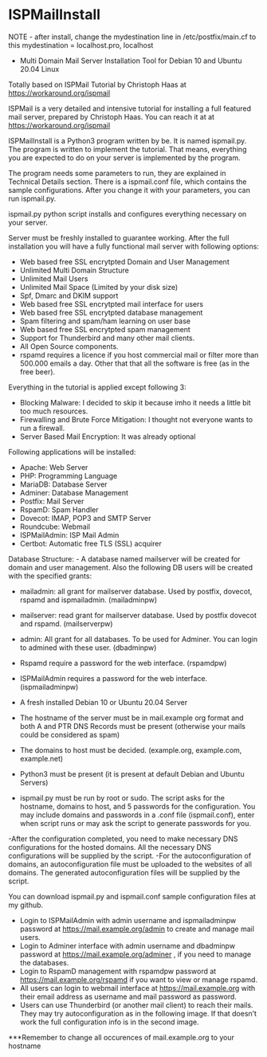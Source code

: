 # ISPMailInstall

NOTE - after install, change the mydestination line in /etc/postfix/main.cf to this
mydestination = localhost.pro, localhost             

- Multi Domain Mail Server Installation Tool for Debian 10 and Ubuntu 20.04 Linux

Totally based on ISPMail Tutorial by Christoph Haas at https://workaround.org/ispmail

ISPMail is a very detailed and intensive tutorial for installing a full featured mail server, prepared by Christoph Haas. You can reach it at at https://workaround.org/ispmail

ISPMailInstall is a Python3 program written by be. It is named ispmail.py. The program is written to implement the tutorial. That means, everything you are expected to do on your server is implemented by the program.

The program needs some parameters to run, they are explained in Technical Details section. There is a ispmail.conf file, which contains the sample configurations. After you change it with your parameters, you can run ispmail.py.

ispmail.py python script installs and configures everything necessary on your server.

Server must be freshly installed to guarantee working. After the full installation you will have a fully functional mail server with following options:
- Web based free SSL encrytpted Domain and User Management
- Unlimited Multi Domain Structure
- Unlimited Mail Users
- Unlimited Mail Space (Limited by your disk size)
- Spf, Dmarc and DKIM support
- Web based free SSL encrytpted mail interface for users
- Web based free SSL encrytpted database management
- Spam filtering and spam/ham learning on user base
- Web based free SSL encrytpted spam management
- Support for Thunderbird and many other mail clients.
- All Open Source components.
- rspamd requires a licence if you host commercial mail or filter more than 500.000 emails a day. Other that that all the software is free (as in the free beer).

Everything in the tutorial is applied except following 3:
- Blocking Malware: I decided to skip it because imho it needs a little bit too much resources.
- Firewalling and Brute Force Mitigation: I thought not everyone wants to run a firewall.
- Server Based Mail Encryption: It was already optional

Following applications will be installed:
- Apache: Web Server
- PHP: Programming Language
- MariaDB: Database Server
- Adminer: Database Management
- Postfix: Mail Server
- RspamD: Spam Handler
- Dovecot: IMAP, POP3 and SMTP Server
- Roundcube: Webmail
- ISPMailAdmin: ISP Mail Admin
- Certbot: Automatic free TLS (SSL) acquirer

Database Structure: - A database named mailserver will be created for domain and user management. Also the following DB users will be created with the specified grants:
- mailadmin: all grant for mailserver database. Used by postfix, dovecot, rspamd and ispmailadmin. (mailadminpw)
- mailserver: read grant for mailserver database. Used by postfix dovecot and rspamd. (mailserverpw)
- admin: All grant for all databases. To be used for Adminer. You can login to admined with these user. (dbadminpw)
- Rspamd require a password for the web interface. (rspamdpw)
- ISPMailAdmin requires a password for the web interface. (ispmailadminpw)

- A fresh installed Debian 10 or Ubuntu 20.04 Server
- The hostname of the server must be in mail.example org format and both A and PTR DNS Records must be present (otherwise your mails could be considered as spam)
- The domains to host must be decided. (example.org, example.com, example.net)
- Python3 must be present (it is present at default Debian and Ubuntu Servers)

- ispmail.py must be run by root or sudo. The script asks for the hostname, domains to host, and 5 passwords for the configuration. You may include domains and passwords in a .conf file (ispmail.conf), enter when script runs or may ask the script to generate passwords for you.

-After the configuration completed, you need to make necessary DNS configurations for the hosted domains. All the necessary DNS configurations will be supplied by the script.
-For the autoconfiguration of domains, an autoconfiguration file must be uploaded to the websites of all domains. The generated autoconfiguration files will be supplied by the script.

You can download ispmail.py and ispmail.conf sample configuration files at my github.

- Login to ISPMailAdmin with admin username and ispmailadminpw password at https://mail.example.org/admin to create and manage mail users.
- Login to Adminer interface with admin username and dbadminpw password at https://mail.example.org/adminer , if you need to manage the databases.
- Login to RspamD management with rspamdpw password at https://mail.example.org/rspamd if you want to view or manage rspamd.
- All users can login to webmail interface at https://mail.example.org with their email address as username and mail password as password.
- Users can use Thunderbird (or another mail client) to reach their mails. They may try autoconfiguration as in the following image. If that doesn’t work the full configuration info is in the second image.

***Remember to change all occurences of mail.example.org to your hostname


